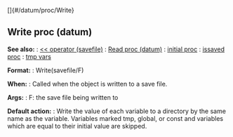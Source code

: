 []{#/datum/proc/Write}
## Write proc (datum)
**See also:**
:   [\<\< operator (savefile)](#/savefile/operator/%3c%3c)
:   [Read proc (datum)](#/datum/proc/Read)
:   [initial proc](#/proc/initial)
:   [issaved proc](#/proc/issaved)
:   [tmp vars](#/var/tmp)
<!-- -->
**Format:**
:   Write(savefile/F)
<!-- -->
**When:**
:   Called when the object is written to a save file.
<!-- -->
**Args:**
:   F: the save file being written to
<!-- -->
**Default action:**
:   Write the value of each variable to a directory by the same name as
    the variable. Variables marked tmp, global, or const and variables
    which are equal to their initial value are skipped.